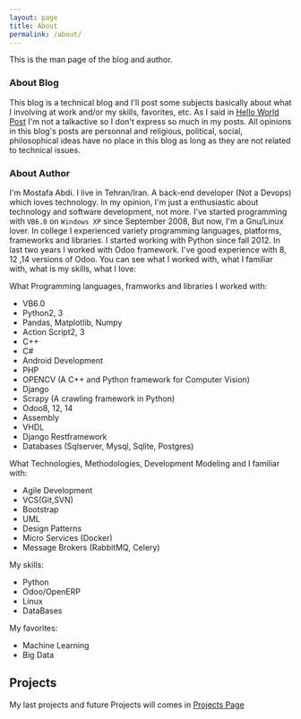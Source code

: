 ```yaml
---
layout: page
title: About
permalink: /about/
---
```


This is the man page of the blog and author.

### About Blog

This blog is a technical blog and I'll post some subjects basically about what I involving at work and/or my skills, favorites, etc. As I said in <a href="{{ site.url }}/2021/12/05/hello-world.html" >Hello World Post</a> I'm not a talkactive so I don't express so much in my posts. All opinions in this blog's posts are personnal and religious, political, social, philosophical ideas have no place in this blog as long as they are not related to technical issues.

### About Author

I'm Mostafa Abdi. I live in Tehran/Iran. A back-end developer (Not a Devops) which loves technology. In my opinion, I'm just a enthusiastic about technology and software development, not more. I've started programming with `VB6.0` on `Windows XP` since September 2008, But now, I'm a Gnu/Linux lover. In college I experienced variety programming languages, platforms, frameworks and libraries. I started working with Python since fall 2012. In last two years I worked with Odoo framework. I've good experience with 8, 12 ,14 versions of Odoo. You can see what I worked with, what I familiar with, what is my skills, what I love:

What Programming languages, framworks and libraries I worked with:
<ul>
  <li>VB6.0</li>
  <li>Python2, 3</li>
  <li>Pandas, Matplotlib, Numpy</li>
  <li>Action Script2, 3</li>
  <li>C++</li>
  <li>C#</li>
  <li>Android Development</li>
  <li>PHP</li>
  <li>OPENCV (A C++ and Python framework for Computer Vision)</li>
  <li>Django</li>
  <li>Scrapy (A crawling framework in Python)</li>
  <li>Odoo8, 12, 14</li>
  <li>Assembly</li>
  <li>VHDL</li>
  <li>Django Restframework</li>
  <li>Databases (Sqlserver, Mysql, Sqlite, Postgres)</li>
</ul>

What Technologies, Methodologies, Development Modeling and I familiar with:
<ul>
  <li>Agile Development</li>
  <li>VCS(Git,SVN)</li>
  <li>Bootstrap</li>
  <li>UML</li>
  <li>Design Patterns</li>
  <li>Micro Services (Docker)</li>
  <li>Message Brokers (RabbitMQ, Celery)</li>
</ul>

My skills:
<ul>
   <li>Python</li>
   <li>Odoo/OpenERP</li>
   <li>Linux</li>
   <li>DataBases</li>
</ul>

My favorites:
<ul>
    <li>Machine Learning</li>
    <li>Big Data</li>
</ul>


## Projects

My last projects and future Projects will comes in <a href="{{ site.url }}/projects" >Projects Page</a>
